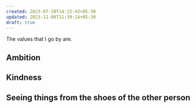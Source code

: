 ```yaml
---
created: 2023-07-20T14:23:43+05:30
updated: 2023-11-06T11:39:14+05:30
draft: true
---
```

The values that I go by are.

## Ambition

## Kindness

## Seeing things from the shoes of the other person

